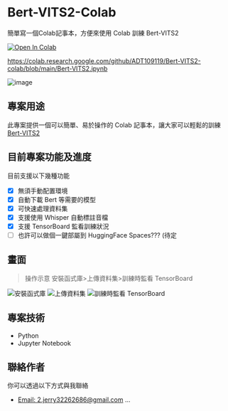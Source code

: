 # Bert-VITS2-Colab
簡單寫一個Colab記事本，方便來使用 Colab 訓練 Bert-VITS2

[![Open In Colab](https://colab.research.google.com/assets/colab-badge.svg)](https://colab.research.google.com/github/ADT109119/Bert-VITS2-colab/blob/main/Bert-VITS2.ipynb)

https://colab.research.google.com/github/ADT109119/Bert-VITS2-colab/blob/main/Bert-VITS2.ipynb

![image](https://github.com/ADT109119/Bert-VITS2-Colab/assets/106337749/61951fb5-0025-46f4-9075-48584fb2141c)


## 專案用途

此專案提供一個可以簡單、易於操作的 Colab 記事本，讓大家可以輕鬆的訓練 [Bert-VITS2](https://github.com/fishaudio/Bert-VITS2)

## 目前專案功能及進度

目前支援以下幾種功能
- [x] 無須手動配置環境
- [x] 自動下載 Bert 等需要的模型
- [x] 可快速處理資料集
- [x] 支援使用 Whisper 自動標註音檔
- [x] 支援 TensorBoard 監看訓練狀況
- [ ] 也許可以做個一鍵部屬到 HuggingFace Spaces??? (待定

## 畫面

> 操作示意 安裝函式庫>上傳資料集>訓練時監看 TensorBoard

![安裝函式庫](https://github.com/ADT109119/Bert-VITS2-Colab/assets/106337749/41b448eb-9ef8-4ec8-a783-1ae7501a35f7)
![上傳資料集](https://github.com/ADT109119/Bert-VITS2-Colab/assets/106337749/9d9d3b8f-8790-425d-b2af-bd633174b08a)
![訓練時監看 TensorBoard](https://github.com/ADT109119/Bert-VITS2-Colab/assets/106337749/590e2936-0981-411a-8326-651e2d1bbe2c)

## 專案技術

- Python
- Jupyter Notebook

## 聯絡作者

你可以透過以下方式與我聯絡

- [Email: 2.jerry32262686@gmail.com](mailto:2.jerry32262686@gmail.com)
...
